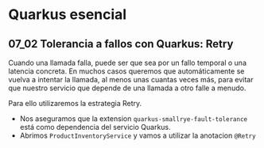 # Quarkus esencial
## 07_02 Tolerancia a fallos con Quarkus: Retry

Cuando una llamada falla, puede ser que sea por un fallo temporal o una latencia concreta. En muchos casos queremos
que automáticamente se vuelva a intentar la llamada, al menos unas cuantas veces más, para evitar que nuestro servicio que
depende de una llamada a otro falle a menudo.

Para ello utilizaremos la estrategia Retry.

* Nos aseguramos que la extension `quarkus-smallrye-fault-tolerance` está como dependencia del servicio Quarkus.
* Abrimos `ProductInventoryService` y vamos a utilizar la anotacion `@Retry`


